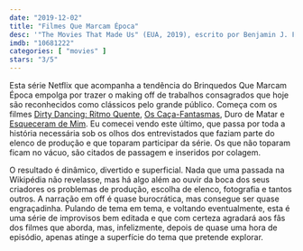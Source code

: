 ```yaml
---
date: "2019-12-02"
title: "Filmes Que Marcam Época"
desc: '"The Movies That Made Us" (EUA, 2019), escrito por Benjamin J. Frost e Brian Volk-Weiss, com Ivan Reitman. Netflix.'
imdb: "10681222"
categories: [ "movies" ]
stars: "3/5"
---
```

Esta série Netflix que acompanha a tendência do Brinquedos Que Marcam Época empolga por trazer o making off de trabalhos consagrados que hoje são reconhecidos como clássicos pelo grande público. Começa com os filmes [Dirty Dancing: Ritmo Quente](/dirty-dancing-ritmo-quente), [Os Caça-Fantasmas](/os-caca-fantasmas), Duro de Matar e [Esqueceram de Mim](/esqueceram-de-mim). Eu comecei vendo este último, que passa por toda a história necessária sob os olhos dos entrevistados que faziam parte do elenco de produção e que toparam participar da série. Os que não toparam ficam no vácuo, são citados de passagem e inseridos por colagem.

O resultado é dinâmico, divertido e superficial. Nada que uma passada na Wikipédia não revelasse, mas há algo além ao ouvir da boca dos seus criadores os problemas de produção, escolha de elenco, fotografia e tantos outros. A narração em off é quase burocrática, mas consegue ser quase engraçadinha. Pulando de tema em tema, e voltando eventualmente, esta é uma série de improvisos bem editada e que com certeza agradará aos fãs dos filmes que aborda, mas, infelizmente, depois de quase uma hora de episódio, apenas atinge a superfície do tema que pretende explorar.
